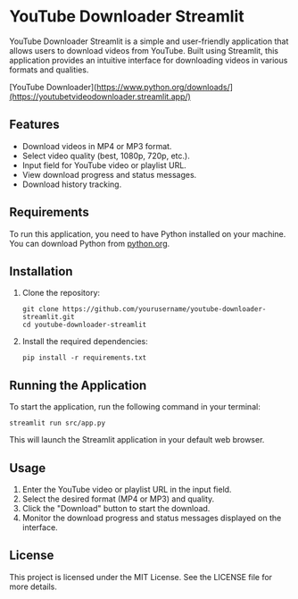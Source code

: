 # YouTube Downloader Streamlit

YouTube Downloader Streamlit is a simple and user-friendly application that allows users to download videos from YouTube. Built using Streamlit, this application provides an intuitive interface for downloading videos in various formats and qualities.

[YouTube Downloader](https://www.python.org/downloads/](https://youtubetvideodownloader.streamlit.app/)
## Features

- Download videos in MP4 or MP3 format.
- Select video quality (best, 1080p, 720p, etc.).
- Input field for YouTube video or playlist URL.
- View download progress and status messages.
- Download history tracking.

## Requirements

To run this application, you need to have Python installed on your machine. You can download Python from [python.org](https://www.python.org/downloads/).

## Installation

1. Clone the repository:

   ```
   git clone https://github.com/yourusername/youtube-downloader-streamlit.git
   cd youtube-downloader-streamlit
   ```

2. Install the required dependencies:

   ```
   pip install -r requirements.txt
   ```

## Running the Application

To start the application, run the following command in your terminal:

```
streamlit run src/app.py
```

This will launch the Streamlit application in your default web browser.

## Usage

1. Enter the YouTube video or playlist URL in the input field.
2. Select the desired format (MP4 or MP3) and quality.
3. Click the "Download" button to start the download.
4. Monitor the download progress and status messages displayed on the interface.

## License

This project is licensed under the MIT License. See the LICENSE file for more details.
